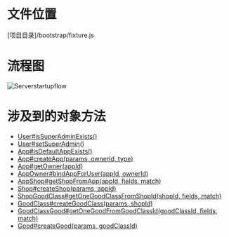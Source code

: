 <!-- TITLE: 服务器启动流程 -->
<!-- SUBTITLE: 描述服务器启动涉及到的默认数据插入和判断 -->

# 文件位置
[项目目录]/bootstrap/fixture.js
# 流程图
![Serverstartupflow](https://www.plantuml.com/plantuml/png/hPVRJzDG7CUVsxzY2I_ZNy0N4CNue3uGt_RIR6UiORHBsmKIOp9KS8IBABWjWXSYDnCPOWnA5-IVsMct_y9pQyzfUtOH20yxf-lv_cwVxmaRjntDSifpHLKbArNLysdlQyNxVD1TMlSlcrxjTRjrRWEGyngdSFEm-_BI_tu8DwkTmqNlx4N6oEiBJja28za2oCvEe_T6Kqu166dwrgWAYZP8j_-i1tlRCKigC79wNbLBAABkwAQHWjMFy6WLhjKwvqk-U-Gtz_pDPVYseHkwCrqk0MiYDwSRgMUgWl9xQWDhHBVvy_iBkktO6KDLO7NVgvs88ZHjUDA0kySqjLIQxLH5gZQbEvCcgci62_PKfFM8JGhKWqeL9LwxeYXZ95ovbDCSm4DcZEvk1NVqouMttXH5lPrVNkr7s8_srPwtU7e7QvCMXY5uIIn4rWAn4B2w0rikLllmAXH4KcmOwdFfGBgjHgUv3zrjV_kOzN-YL48Dou6yLYuwQ1DlltXaOFlZOhBk9mMlstqSZJOVhGPrNGoBUZPKxt40slh7O9x44DikAeQTPrruCc-WiSq0XomoHcVZDtnJY-NWhHvukokToX9pcVTp3-tvKvMcGBNcj5c0MK0xaacd-IrcBtemdXKkAwugvgYnnKFxaUPa2wYDqIIvF1t-sWNgBKkOROJny2T2wdH6P3rbMYHxwKn4ZiEnq0_qrvVezylGhJEYfmicfl0UfH3l0gR5bvCiHr5EgWWm9uLwCTmNuJ4IXDqVQ8dwCe3UUdVB7G9TAink3I8i0nUBnS4b1n6tb352BIjpfGBFFg7JT5nHPCbtx0j6BH72qEB5NL0qZHcYsRwyWd_hOWFHqRQx8UEM5XHN5nBLw6U2NLmPVBSckRla-ChuJG2CxpFJOdDAJ8LMaRmMOYGFk9Z9VDqZkBK8gyl-MOiX_S0qSvD5pROvaU6ZADpYuK68zrDDm2uAe_yRRa8zZqiR6-u7yI_cq9z_7eAQG0YHT49Cbli1pveh8LVGuOkNUQJVt29uZbABa2y2Xt9jR9HmHzr2Oubs4MD5JHCuEMcQ85wYce9cXnjWzx2EXAR_CL0q8h_da8t4cVUOSC9HhCgOe-I6ec-BeeALehpB33ICTRXA3xFSWaq4XzokEGHVzBQ4r0pzV70j1uJm3-3--iG7iFUb_0Py9z6MKZqqp-HdbJgEzkZ7t3y0 "Serverstartupflow")

# 涉及到的对象方法
* [User#isSuperAdminExists()](/User#is-super-admin-exists)
* [User#setSuperAdmin()](/User#set-super-admin)
* [App#isDefaultAppExists()](/app模型#is-default-app-exists)
* [App#createApp(params, ownerId, type)](/app模型#create-app-params-owner-id-type)
* [App#getOwner(appId)](/App#getOwner(appId))
* [AppOwner#bindAppForUser(appId, ownerId)](/AppOwner#bind-app-for-user-app-id-owner-id)
* [AppShop#getShopFromApp(appId, fields, match)](/AppShop#get-shop-from-app-app-id-fields-match)
* [Shop#createShop(params, appId)](/Shop#create-shop-params-app-id)
* [ShopGoodClass#getOneGoodClassFromShopId(shopId, fields, match)](/ShopGoodClass#get-one-good-class-from-shop-id-shop-id-fields-match)
* [GoodClass#createGoodClass(params, shopId)](/GoodClass#create-good-class-params-shop-id)
* [GoodClassGood#getOneGoodFromGoodClassId(goodClassId, fields, match)](/GoodClassGood#get-one-good-from-good-class-id-good-class-id-fields-match)
* [Good#createGood(params, goodClassId)](/Good#create-good-params-good-class-id)